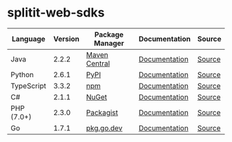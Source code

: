 # splitit-web-sdks

|Language|Version|Package Manager|Documentation|Source|
|-|-|-|-|-|
|Java|2.2.2|[Maven Central](https://central.sonatype.com/artifact/com.konfigthis/splitit-web-java-sdk/2.2.2)|[Documentation](https://github.com/konfig-dev/splitit-web-sdks/tree/main/java/README.md)|[Source](https://github.com/konfig-dev/splitit-web-sdks/tree/main/java)|
|Python|2.6.1|[PyPI](https://pypi.org/project/splitit-web-python-sdk/2.6.1)|[Documentation](https://github.com/konfig-dev/splitit-web-sdks/tree/main/python/README.md)|[Source](https://github.com/konfig-dev/splitit-web-sdks/tree/main/python)|
|TypeScript|3.3.2|[npm](https://www.npmjs.com/package/splitit-web-typescript-sdk/v/3.3.2)|[Documentation](https://github.com/konfig-dev/splitit-web-sdks/tree/main/typescript/README.md)|[Source](https://github.com/konfig-dev/splitit-web-sdks/tree/main/typescript)|
|C#|2.1.1|[NuGet](https://nuget.org/packages/Splitit.Web.Net/2.1.1)|[Documentation](https://github.com/konfig-dev/splitit-web-sdks/tree/main/csharp/README.md)|[Source](https://github.com/konfig-dev/splitit-web-sdks/tree/main/csharp)|
|PHP (7.0+)|2.3.0|[Packagist](https://packagist.org/packages/konfig/splitit-web-php-sdk#2.3.0)|[Documentation](https://github.com/konfig-dev/splitit-web-php-sdk/blob/main/README.md)|[Source](https://github.com/konfig-dev/splitit-web-php-sdk)|
|Go|1.7.1|[pkg.go.dev](https://pkg.go.dev/github.com/konfig-dev/splitit-web-sdks/go)|[Documentation](https://github.com/konfig-dev/splitit-web-sdks/go/README.md)|[Source](https://github.com/konfig-dev/splitit-web-sdks/go)|